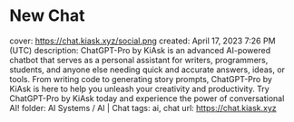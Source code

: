 # New Chat

cover: https://chat.kiask.xyz/social.png
created: April 17, 2023 7:26 PM (UTC)
description: ChatGPT-Pro by KiAsk is an advanced AI-powered chatbot that serves as a personal assistant for writers, programmers, students, and anyone else needing quick and accurate answers, ideas, or tools. From writing code to generating story prompts, ChatGPT-Pro by KiAsk is here to help you unleash your creativity and productivity. Try ChatGPT-Pro by KiAsk today and experience the power of conversational AI!
folder: AI Systems / AI | Chat
tags: ai, chat
url: https://chat.kiask.xyz
